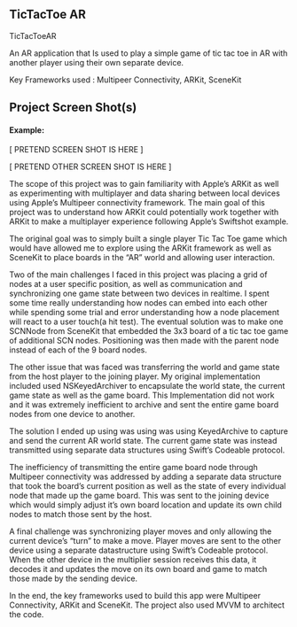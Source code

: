 ## TicTacToe AR

TicTacToeAR

An AR application that Is used to play a simple game of tic tac toe in AR with another player using their own separate device. 

Key Frameworks used : Multipeer Connectivity, ARKit, SceneKit 

## Project Screen Shot(s)

#### Example:   

[ PRETEND SCREEN SHOT IS HERE ]

[ PRETEND OTHER SCREEN SHOT IS HERE ]


The scope of this project was to gain familiarity with Apple’s ARKit as well as experimenting with multiplayer and data sharing between local devices using Apple’s Multipeer connectivity framework. The main goal of this project was to understand how ARKit could potentially work together with ARKit to make a multiplayer experience following Apple’s Swiftshot example. 

The original goal was to simply built a single player Tic Tac Toe game which would have allowed me to explore using the ARKit framework as well as SceneKit to place boards in the “AR” world and allowing user interaction. 

Two of the main challenges I faced in this project was placing a grid of nodes at a user specific position, as well as communication and synchronizing one game state between two devices in realtime. I spent some time really understanding how nodes can embed into each other while spending some trial and error understanding how a node placement will react to a user touch(a hit test).  The eventual solution was to make one SCNNode from SceneKit that embedded the 3x3 board of a tic tac toe game of additional SCN nodes. Positioning was then made with the parent node instead of each of the 9 board nodes. 

The other issue that was faced was transferring the world and game state from the host player to the joining player. My original implementation included used NSKeyedArchiver to encapsulate the world state, the current game state as well as the game board. This Implementation did not work and it was extremely inefficient to archive and sent the entire game board nodes from one device to another. 

The solution I ended up using was using was using KeyedArchive to capture and send the current AR world state. The current game state was instead transmitted using separate data structures using Swift’s Codeable protocol. 

The inefficiency of transmitting the entire game board node through Multipeer connectivity was addressed by adding a separate data structure that took the board’s current position as well as the state of every individual node that made up the game board. This was sent to the joining device which would simply adjust it’s own board location and update its own child nodes to match those sent by the host. 

A final challenge was synchronizing player moves and only allowing the current device’s “turn” to make a move. Player moves are sent to the other device using a separate datastructure using Swift’s Codeable protocol. When the other device in the multiplier session receives this data, it decodes it and updates the move on its own board and game to match those made by the sending device. 

In the end, the key frameworks used to build this app were Multipeer Connectivity, ARKit and SceneKit. The project also used MVVM to architect the code. 

